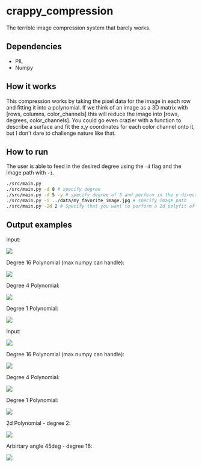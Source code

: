 # crappy_compression
The terrible image compression system that barely works.

## Dependencies
 * PIL
 * Numpy

## How it works
This compression works by taking the pixel data for the image in each row and fitting it into a polynomial.
If we think of an image as a 3D matrix with [rows, columns, color_channels] this will reduce the image into [rows, degrees, color_channels]. You could go even crazier with a function to describe a surface and fit the x,y coordinates for each color channel onto it, but I don't dare to challenge nature like that.

## How to run
The user is able to feed in the desired degree using the `-d` flag and the image path with `-i`.

```bash
./src/main.py
./src/main.py -d 8 # specify degree
./src/main.py -d 5 -y # specify degree of 5 and perform in the y direction
./src/main.py -i ../data/my_favorite_image.jpg # specify image path
./src/main.py -2d 2 # Specify that you want to perform a 2d polyfit of degree 2
```

## Output examples
Input:  

<img src="data/dog.bmp">  

Degree 16 Polynomial (max numpy can handle):  

<img src="output/dog_16.png">

Degree 4 Polynomial:  

<img src="output/dog_4.png">

Degree 1 Polynomial:  

<img src="output/dog_1.png">

Input:  

<img src="data/sun.jpg">

Degree 16 Polynomial (max numpy can handle):  

<img src="output/sun_16.png">

Degree 4 Polynomial:  

<img src="output/sun_4.png">

Degree 1 Polynomial:  

<img src="output/sun_1.png">

2d Polynomial - degree 2:  

<img src="output/sun_2_2d.png">

Arbirtary angle 45deg - degree 16:  

<img src="output/dog_16_45deg.png">